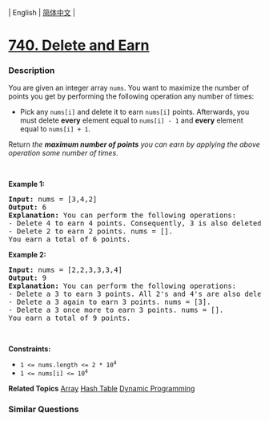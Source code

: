 | English | [简体中文](README.md) |

# [740. Delete and Earn](https://leetcode.cn/problems/delete-and-earn)
 ### Description
<p>You are given an integer array <code>nums</code>. You want to maximize the number of points you get by performing the following operation any number of times:</p>

<ul>
	<li>Pick any <code>nums[i]</code> and delete it to earn <code>nums[i]</code> points. Afterwards, you must delete <b>every</b> element equal to <code>nums[i] - 1</code> and <strong>every</strong> element equal to <code>nums[i] + 1</code>.</li>
</ul>

<p>Return <em>the <strong>maximum number of points</strong> you can earn by applying the above operation some number of times</em>.</p>

<p>&nbsp;</p>
<p><strong class="example">Example 1:</strong></p>

<pre>
<strong>Input:</strong> nums = [3,4,2]
<strong>Output:</strong> 6
<strong>Explanation:</strong> You can perform the following operations:
- Delete 4 to earn 4 points. Consequently, 3 is also deleted. nums = [2].
- Delete 2 to earn 2 points. nums = [].
You earn a total of 6 points.
</pre>

<p><strong class="example">Example 2:</strong></p>

<pre>
<strong>Input:</strong> nums = [2,2,3,3,3,4]
<strong>Output:</strong> 9
<strong>Explanation:</strong> You can perform the following operations:
- Delete a 3 to earn 3 points. All 2&#39;s and 4&#39;s are also deleted. nums = [3,3].
- Delete a 3 again to earn 3 points. nums = [3].
- Delete a 3 once more to earn 3 points. nums = [].
You earn a total of 9 points.</pre>

<p>&nbsp;</p>
<p><strong>Constraints:</strong></p>

<ul>
	<li><code>1 &lt;= nums.length &lt;= 2 * 10<sup>4</sup></code></li>
	<li><code>1 &lt;= nums[i] &lt;= 10<sup>4</sup></code></li>
</ul>

**Related Topics**  [Array](https://leetcode.cn/tag/array) [Hash Table](https://leetcode.cn/tag/hash-table) [Dynamic Programming](https://leetcode.cn/tag/dynamic-programming) 

### Similar Questions
